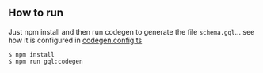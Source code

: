 ## How to run
Just npm install and then run codegen to generate the file `schema.gql`... see how it is configured in [codegen.config.ts](codegen.config.ts)
```
$ npm install
$ npm run gql:codegen
```
